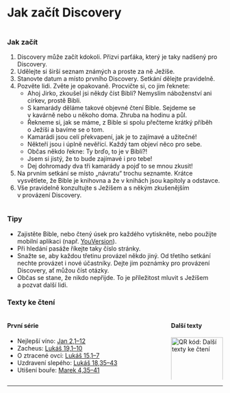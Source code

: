 <script>
  document.querySelector('.md-content').id = "discovery-2nd-page";
</script>

# Jak začít Discovery

<div class="column-wrapper" markdown>
<div class="column" markdown>

### Jak začít
1. Discovery může začít kdokoli. Přizvi parťáka, který je taky nadšený pro Discovery.
2. Udělejte si širší seznam známých a proste za ně Ježíše.
3. Stanovte datum a místo prvního Discovery. Setkání dělejte pravidelně.
4. Pozvěte lidi. Zvěte je opakovaně. Procvičte si, co jim řeknete:
    - Ahoj Jirko, zkoušel jsi někdy číst Bibli? Nemyslím náboženství ani církev, prostě Bibli.
    - S kamarády děláme takové objevné čtení Bible. Sejdeme se v kavárně nebo u někoho doma. Zhruba na hodinu a půl.
    - Řekneme si, jak se máme, z Bible si spolu přečteme krátký příběh o Ježíši a bavíme se o tom.
    - Kamarádi jsou celí překvapení, jak je to zajímavé a užitečné!
    - Někteří jsou i úplně nevěřící. Každý tam objeví něco pro sebe.
    - Občas někdo řekne: Ty brďo, to je v Bibli?!
    - Jsem si jistý, že to bude zajímavé i pro tebe!
    - Dej dohromady dva tři kamarády a pojď to se mnou zkusit!
5. Na prvním setkání se místo „návratu“ trochu seznamte. Krátce vysvětlete, že Bible je knihovna a že v knihách jsou kapitoly a odstavce.
6. Vše pravidelně konzultujte s Ježíšem a s někým zkušenějším v provázení Discovery.

</div>
<div class="column" markdown>

### Tipy
- Zajistěte Bible, nebo čtený úsek pro každého vytiskněte, nebo použijte mobilní aplikaci (např. [YouVersion](https://www.bible.com/app)).
- Při hledání pasáže říkejte taky číslo stránky.
- Snažte se, aby každou třetinu provázel někdo jiný. Od třetího setkání nechte provázet i nové účastníky. Dejte jim poznámky pro provázení Discovery, ať můžou číst otázky.
- Občas se stane, že nikdo nepřijde. To je příležitost mluvit s Ježíšem a pozvat další lidi.


### Texty ke čtení

<div style="display: flex; justify-content: space-between;" markdown>
<div style="flex-basis: 70%;" markdown>

#### První série

- Nejlepší víno: [Jan 2,1–12](https://www.bible.com/bible/15/JHN.2.1-12)
- Zacheus: [Lukáš 19,1–10](https://www.bible.com/bible/15/LUK.19.1-10)
- O ztracené ovci: [Lukáš 15,1–7](https://www.bible.com/bible/15/LUK.15.1-7)
- Uzdravení slepého: [Lukáš 18,35–43](https://www.bible.com/bible/15/LUK.18.35-43)
- Utišení bouře: [Marek 4,35–41](https://www.bible.com/bible/15/MRK.4.35-41)

</div>
<div markdown style="flex-basis: 24%;">

#### Další texty
<img src="/images/qr-code-dbs-texty.png" alt="QR kód: Další texty ke čtení" style="width:100%;margin-top:0;"/>
<span style="font-size: 70%;">discoverybible.cz</span>

</div>
</div>

</div>
</div>

<div class="paticka-wide" markdown>
<hr>
<p class="print-only" style="margin-top: -1em;"></p>
</div>
